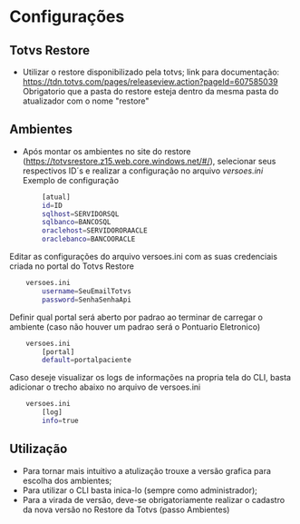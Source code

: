 # Configurações


## Totvs Restore
* Utilizar o restore disponibilizado pela totvs;
    link para documentação:  https://tdn.totvs.com/pages/releaseview.action?pageId=607585039
    Obrigatorio que a pasta do restore esteja dentro da mesma pasta do atualizador com o nome "restore"

## Ambientes
* Após montar os ambientes no site do restore (https://totvsrestore.z15.web.core.windows.net/#/), selecionar seus respectivos ID´s e realizar a configuração no arquivo *versoes.ini*
Exemplo de configuração
    
```sh
        [atual]
        id=ID
        sqlhost=SERVIDORSQL
        sqlbanco=BANCOSQL
        oraclehost=SERVIDORORAACLE
        oraclebanco=BANCOORACLE
```

Editar as configurações do arquivo versoes.ini com as suas credenciais criada no portal do Totvs Restore 
```sh
    versoes.ini
        username=SeuEmailTotvs
        password=SenhaSenhaApi
```


Definir qual portal será aberto por padrao ao terminar de carregar o ambiente (caso não houver um padrao será o Pontuario Eletronico) 
```sh
    versoes.ini
        [portal]
        default=portalpaciente
```

Caso deseje visualizar os logs de informações na propria tela do CLI, basta adicionar o trecho abaixo no arquivo de versoes.ini 
```sh
    versoes.ini
        [log]
        info=true
```

## Utilização
* Para tornar mais intuitivo a atulização trouxe a versão grafica para escolha dos ambientes;
* Para utilizar o CLI basta inica-lo (sempre como administrador);
* Para a virada de versão, deve-se obrigatoriamente realizar o cadastro da nova versão no Restore da Totvs (passo Ambientes)
